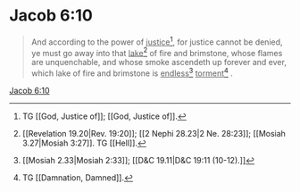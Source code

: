 # Jacob 6:10

> And according to the power of <u>justice</u>[^a], for justice cannot be denied, ye must go away into that <u>lake</u>[^b] of fire and brimstone, whose flames are unquenchable, and whose smoke ascendeth up forever and ever, which lake of fire and brimstone is <u>endless</u>[^c] <u>torment</u>[^d] .

[Jacob 6:10](https://www.churchofjesuschrist.org/study/scriptures/bofm/jacob/6?lang=eng&id=p10#p10)


[^a]: TG [[God, Justice of]]; [[God, Justice of]].
[^b]: [[Revelation 19.20|Rev. 19:20]]; [[2 Nephi 28.23|2 Ne. 28:23]]; [[Mosiah 3.27|Mosiah 3:27]]. TG [[Hell]].
[^c]: [[Mosiah 2.33|Mosiah 2:33]]; [[D&C 19.11|D&C 19:11 (10-12).]]
[^d]: TG [[Damnation, Damned]].
